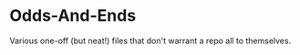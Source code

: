 Odds-And-Ends
=============

Various one-off (but neat!)  files that don't warrant a repo all to themselves. 
